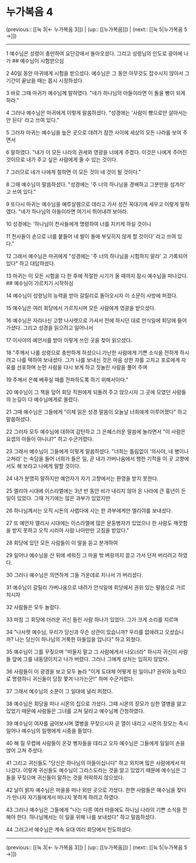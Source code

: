 # 누가복음 4

(previous:: [[눅 3|← 누가복음 3]]) | (up:: [[누가복음]]) | (next:: [[눅 5|누가복음 5 →]])

***




1 
예수님은 성령이 충만하여 요단강에서 돌아오셨다. 그리고 성령님의 인도로 광야에 나가 ## 예수님이 시험받으심 



2 
40일 동안 마귀에게 시험을 받으셨다. 예수님은 그 동안 아무것도 잡수시지 않아서 그 기간이 끝났을 때는 몹시 시장하셨다. 



3 
바로 그때 마귀가 예수님께 말하였다. "네가 하나님의 아들이라면 이 돌을 빵이 되게 하라." 



4 
그러나 예수님은 마귀에게 이렇게 말씀하셨다. "성경에는 '사람이 빵으로만 살아서는 안 된다' 라고 쓰여 있다." 



5 
그러자 마귀는 예수님을 높은 곳으로 데려가 잠깐 사이에 세상의 모든 나라를 보여 주면서 



6 
말하였다. "내가 이 모든 나라의 권세와 영광을 너에게 주겠다. 이것은 나에게 주어진 것이므로 내가 주고 싶은 사람에게 줄 수 있는 것이다. 



7 
그러므로 네가 나에게 절하면 이 모든 것이 네 것이 될 것이다." 



8 
그때 예수님이 말씀하셨다. "성경에는 '주 너의 하나님을 경배하고 그분만을 섬겨라' 고 쓰여 있다." 



9 
또다시 마귀는 예수님을 예루살렘으로 데리고 가서 성전 꼭대기에 세우고 이렇게 말하였다. "네가 하나님의 아들이라면 여기서 뛰어내려 보아라. 



10 
성경에는 '하나님이 천사들에게 명령하여 너를 지키게 하실 것이니 



11 
천사들이 손으로 너를 붙들어 네 발이 돌에 부딪히지 않게 할 것이다' 라고 쓰여 있다." 



12 
그래서 예수님은 마귀에게 "성경에는 '주 너의 하나님을 시험하지 말라' 고 기록되어 있다" 하고 대답하셨다. 



13 
마귀는 이 모든 시험을 다 한 후에 적절한 시기가 올 때까지 잠시 예수님을 떠나갔다. ## 예수님이 가르치기 시작하심 



14 
예수님이 성령님의 능력을 받아 갈릴리로 돌아오시자 이 소문이 사방에 퍼졌다. 



15 
예수님은 여러 회당에서 가르치시며 모든 사람에게 영광을 받으셨다. 



16 
예수님은 자라나신 고향 나사렛으로 가셔서 전에 하시던 대로 안식일에 회당에 들어가셨다. 그리고 성경을 읽으려고 일어나서 



17 
이사야의 예언서를 받아 이렇게 쓰인 곳을 찾아 읽으셨다. 



18 
"주께서 나를 성령으로 충만하게 하셨으니 가난한 사람에게 기쁜 소식을 전하게 하시려고 나를 택하여 보내셨다. 그가 나를 보내신 것은 마음 상한 자를 고치고 포로에게 자유를 선포하며 눈먼 사람을 다시 보게 하고 짓눌린 사람을 풀어 주며 



19 
주께서 은혜 베푸실 때를 전파하도록 하기 위해서이다." 



20 
예수님이 그 책을 덮어 회당 직원에게 되돌려 주고 앉으시자 그 곳에 모였던 사람들의 눈길이 다 예수님에게로 쏠렸다. 



21 
그때 예수님은 그들에게 "이제 읽은 성경 말씀이 오늘날 너희에게 이루어졌다" 하고 말씀하셨다. 



22 
그러자 모두 예수님에 대하여 감탄하고 그 은혜스러운 말씀에 놀라면서 "이 사람은 요셉의 아들이 아니냐?" 하고 수군거렸다. 



23 
그래서 예수님이 그들에게 이렇게 말씀하셨다. "너희는 틀림없이 '의사야, 네 병이나 고쳐라' 는 속담을 들어 너희가 들은 일, 곧 내가 가버나움에서 행한 기적을 이 곳 고향에서도 해 보라고 나에게 말할 것이다. 



24 
내가 분명히 말하지만 예언자가 자기 고향에서는 환영을 받지 못한다. 



25 
엘리야 시대에 이스라엘에는 3년 반 동안 비가 내리지 않아 온 나라에 큰 흉년이 든 일이 있었다. 그때 거기에는 많은 과부가 있었지만 



26 
하나님께서는 오직 시돈의 사렙다에 사는 한 과부에게만 엘리야를 보내셨다. 



27 
또 예언자 엘리사 시대에는 이스라엘에 많은 문둥병자가 있었으나 한 사람도 깨끗함을 받지 못하고 오직 시리아 사람 나아만만 고침을 받았다." 



28 
회당에 있던 모든 사람들이 이 말을 듣고 분개하여 



29 
일어나 예수님을 산 위에 세워진 그 마을 밖 벼랑까지 끌고 가서 던져 버리려고 하였다. 



30 
그러나 예수님은 의연하게 그들 가운데로 지나서 가 버리셨다. 



31 
예수님이 갈릴리 가버나움으로 내려가 안식일에 회당에서 권위 있는 말씀으로 가르치시자 



32 
사람들은 모두 놀랐다. 



33 
마침 그 회당에 더러운 귀신 들린 사람 하나가 있었다. 그가 크게 소리를 지르며 



34 
"나사렛 예수님, 우리가 당신과 무슨 상관이 있습니까? 우리를 없애려고 오셨습니까? 나는 당신이 하나님의 거룩한 아들임을 압니다" 하고 외쳤다. 



35 
예수님이 그를 꾸짖으며 "떠들지 말고 그 사람에게서 나오너라" 하시자 귀신이 사람들 앞에 그를 내동댕이치고 나가 버렸다. 그러나 그에게 상처는 입히지 않았다. 



36 
사람들이 이 광경을 보고 모두 놀라 "이게 도대체 어떻게 된 일이냐? 권위와 능력으로 명령하니 귀신들이 당장 쫓겨 나가는군!" 하며 수군거렸다. 



37 
그래서 예수님의 소문이 그 일대에 널리 퍼졌다. 



38 
예수님은 회당을 떠나 시몬의 집으로 가셨다. 그때 시몬의 장모가 심한 열병을 앓고 있었기 때문에 사람들은 그녀를 고쳐 달라고 예수님께 간청하였다. 



39 
예수님이 여자를 굽어보시며 열병을 꾸짖으시자 곧 열이 내리고 시몬의 장모는 즉시 일어나 예수님의 일행에게 시중을 들었다. 



40 
해 질 무렵에 사람들이 온갖 병자들을 데리고 오자 예수님은 그들에게 일일이 손을 얹어 고쳐 주셨다. 



41 
그리고 귀신들도 "당신은 하나님의 아들이십니다" 하고 외치며 많은 사람에게서 떠나갔다. 이렇게 귀신들도 예수님이 그리스도라는 것을 알고 있었기 때문에 예수님은 그들을 꾸짖으며 귀신들이 말하는 것을 허락하지 않으셨다. 



42 
날이 밝자 예수님은 마을을 떠나 외딴 곳으로 가셨다. 한편 사람들은 예수님을 찾다가 만나자 자기들에게서 떠나지 못하게 하려고 하였다. 



43 
그러나 예수님은 그들에게 "나는 다른 여러 마을에도 하나님 나라의 기쁜 소식을 전해야 한다. 하나님께서는 이 일을 위해 나를 보내셨다" 하고 말씀하셨다. 



44 
그러고서 예수님은 계속 유대 여러 회당에서 전도하셨다.

***

(previous:: [[눅 3|← 누가복음 3]]) | (up:: [[누가복음]]) | (next:: [[눅 5|누가복음 5 →]])
